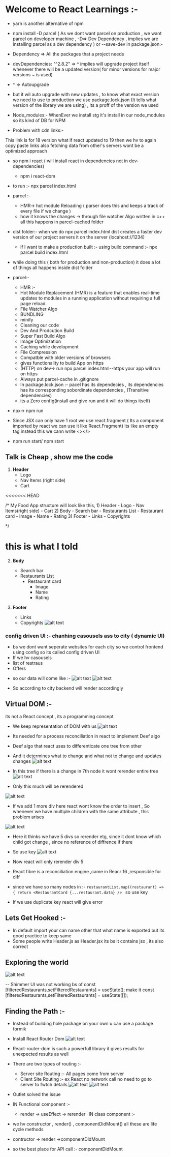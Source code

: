 
# Welcome to React Learnings :-
- yarn is another alternative of npm
- npm install -D parcel ( As we dont want parcel on production , we want parcel on developer machine , -D=> Dev Dependency , implies we are installing parcel as a dev dependency ) or --save-dev
in package.json:-
- Dependency => All the packages that a project needs
- devDependencies: "^2.8.2"  => ^ implies will upgrade project itself  whenever there will be a updated version( for minor versions for major versions ~ is used)
- ^ =>  Autoupgrade

- but it wil auto upgrade with new updates , to know what exact version we need to use to production we use package.lock.json (It tells what version of the library we are using) , its a proff of the version we used 

- Node_modules:-
WhenEver we install stg it's install in our node_modules so its kind of DB for NPM


- Problem with cdn links:-
<script crossorigin src="https://unpkg.com/react@18/umd/react.development.js"></script>
This link is for 18 version what if react updated to 19 then we hv to again copy paste links
also fetching data from other's servers wont be a optimized approach

- so npm i react ( will install react in dependencies not in dev-dependencies)
  - npm i react-dom

- to run :- npx parcel index.html

- parcel :-
  - HMR-> hot module Reloading ( parser does this and keeps a track of every file if we change )
  - how it knows the changes -> through file watcher Algo written in c++ all this happens in parcel-cached folder

- dist folder:- when we do npx parcel index.html dist creates a faster dev version of our project servers it on the server (locahost://1234)
  - if I want to make a production built :- using build command :- npx parcel build index.html 

- while doing this ( both for production and non-production)  it does a lot of things all happens inside dist folder 
- parcel:-
  -  HMR :-
    - Hot Module Replacement (HMR) is a feature that enables real-time updates to modules in a running application without requiring a full page reload.
  -  File Watcher Algo
  -  BUNDLING
  -  minify
  - Cleaning our code
  - Dev And Prodcution Build
  - Super Fast Build Algo
  - Image Optimization
  - Caching while development 
  - File Compression
  - Compatble with older versions of  browsers
  - gives functionality to build App on https 
  - (HTTP) on dev-> run npx parcel index.html--https your app will run on https
  - Always put parcel-cache in .gitignore 
  - In package.lock.json :- pacel has its dependecies , its dependencies has its corresponding sobordinate dependencies , (Transitive dependencies)
  - its a Zero config(install and give run and it will do things itself)


- npx-> npm run 
-  Since JSX can only have 1 root we use react.fragment ( Its a component imported by react  we can use it like React.Fragment)  its like an empty tag  instead this we cann write <></> 

- npm run start/ npm start 

##  Talk is Cheap , show me the code 
1. **Header**
   - Logo
   - Nav Items (right side)
   - Cart

<<<<<<< HEAD
<!-- Talk is Cheap , show me the code -->
/* My Food App structure will look like this, 
            1) Header
                - Logo
                - Nav Items(right side)
                - Cart
            2) Body
                - Search bar
                - Restaurants List
                    - Restaurant card
                        - Image
                        - Name
                        - Rating
            3) Footer
                - Links
                - Copyrights
       
*/

this is what I told
=======
2. **Body**
   - Search bar
   - Restaurants List
     - Restaurant card
       - Image
       - Name
       - Rating

3. **Footer**
   - Links
   - Copyrights
![alt text](image.png)


### config driven UI :- chanhing casousels ass to city ( dynamic UI)
- bs we dont want seperate websites for each city so we control frontend using config so its called config driven UI 
- If we hv casousels
- list of restraus 
- Offers

* so our data will come like :-
![alt text](image.png)
![alt text](image-1.png)

* So according to city backend will render accordingly 

## Virtual DOM :-
its not a React concept , its a programming concept 
- We keep representation of DOM with us 
![alt text](image-2.png)

- Its needed for a process reconciliation in react to implement Deef algo 
- Deef  algo that react uses to differenticate one tree from other 
- And it determines what to change and what not to change and updates changes
![alt text](image-3.png)
- In this tree if there is a change in 7th node it wont rerender entire tree
![alt text](image-4.png)
- Only this much will be rerendered 

![alt text](image-5.png)
- If we add 1 more div here react wont know the order to insert , So whenever we have multiple children with the same attribute , this problem arises 

![alt text](image-6.png)

- Here it thinks we have 5 divs so rerender etg, since it dont know which child got change , since no reference of diffrence if there
- So use key 
![alt text](image-7.png)

- Now react will only rerender div 5

- React fibre is a reconciliation engine ,came in Reacr 16 ,responsible for diff 

- since we have so many nodes in :-
`restaurantList.map((restaurant) =>{
                  return <RestaurantCard {...restaurant.data} />
` so use key
- If we use duplicate key react will give error

## Lets Get Hooked :-
- In default import your can name other that what name is exported  but its good practice to keep same 
- Some people write Header.js as Header.jsx its bs it contains jsx , its also correct 
 
## Exploring the world
![alt text](image-8.png)

-- Shimmer UI was not working bs of 
    const [filteredRestaurants,setFilteredRestaurants] = useState(); 
    make it   const [filteredRestaurants,setFilteredRestaurants] = useState([]); 

## Finding the Path :-
- Instead of building hole package on your own u can use a  package  formik

- Install React Router Dom 
![alt text](image-9.png)
- React-router-dom is such a powerfull library it gives results for unexpected results as well 

- There are two types of routing :-
  -  Server site Routing :- All pages come from server 
  - Client Site Routing :- ex React no network call no need to go to server to fwtch details 
  ![alt text](image-10.png)
  ![alt text](image-11.png)
- Outlet solved the issue 

- IN Functional component :- 
  - render -> useEffect -> rerender 
-IN class component :-
 - we hv constructor , render() , componentDidMount() all these are life cycle methods 
 - contructor -> render ->componentDidMount
 - so the best place for API call :- componentDidMount
  